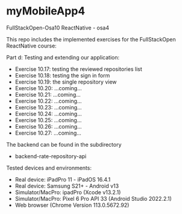 # myMobileApp4
FullStackOpen-Osa10 ReactNative - osa4

This repo includes the implemented exercises for the FullStackOpen ReactNative course:

Part d: Testing and extending our application:

- Exercise 10.17: testing the reviewed repositories list
- Exercise 10.18: testing the sign in form
- Exercise 10.19: the single repository view
- Exercise 10.20: ...coming...
- Exercise 10.21: ...coming...
- Exercise 10.22: ...coming...
- Exercise 10.23: ...coming...
- Exercise 10.24: ...coming...
- Exercise 10.25: ...coming...
- Exercise 10.26: ...coming...
- Exercise 10.27: ...coming...

The backend can be found in the subdirectory
- backend-rate-repository-api

Tested devices and environments:
- Real device: iPadPro 11 - iPadOS 16.4.1
- Real device: Samsung S21+ - Android v13
- Simulator/MacPro: ipadPro (Xcode v13.2.1)
- Simulator/MacPro: Pixel 6 Pro API 33 (Android Studio 2022.2.1)
- Web browser (Chrome Version 113.0.5672.92)